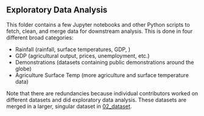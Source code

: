 ## Exploratory Data Analysis

This folder contains a few Jupyter notebooks and other Python scripts to fetch, clean, and merge data for downstream analysis. This is done in four different broad categories:
- Rainfall (rainfall, surface temperatures, GDP, )
- GDP (agricultural output, prices, unemployment, etc.)
- Demonstrations (datasets containing public demonstrations around the globe)
- Agriculture Surface Temp (more agriculture and surface temperature data)

Note that there are redundancies because individual contributors worked on different datasets and did exploratory data analysis. These datasets are merged in a larger, singular dataset in [02_dataset](../02_dataset/).